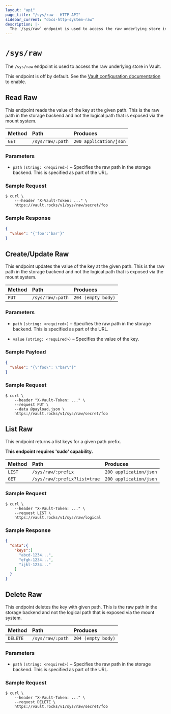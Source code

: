 ```yaml
---
layout: "api"
page_title: "/sys/raw - HTTP API"
sidebar_current: "docs-http-system-raw"
description: |-
  The `/sys/raw` endpoint is used to access the raw underlying store in Vault.
---
```


# `/sys/raw`

The `/sys/raw` endpoint is used to access the raw underlying store in Vault.

This endpoint is off by default.  See the 
[Vault configuration documentation](/docs/configuration/index.html) to
enable.

## Read Raw

This endpoint reads the value of the key at the given path. This is the raw path
in the storage backend and not the logical path that is exposed via the mount
system.

| Method   | Path                         | Produces               |
| :------- | :--------------------------- | :--------------------- |
| `GET`    | `/sys/raw/:path`             | `200 application/json` |

### Parameters

- `path` `(string: <required>)` – Specifies the raw path in the storage backend.
  This is specified as part of the URL.

### Sample Request

```
$ curl \
    ---header "X-Vault-Token: ..." \
    https://vault.rocks/v1/sys/raw/secret/foo
```

### Sample Response

```json
{
  "value": "{'foo':'bar'}"
}
```

## Create/Update Raw

This endpoint updates the value of the key at the given path. This is the raw
path in the storage backend and not the logical path that is exposed via the
mount system.

| Method   | Path                         | Produces               |
| :------- | :--------------------------- | :--------------------- |
| `PUT`    | `/sys/raw/:path`             | `204 (empty body)`     |

### Parameters

- `path` `(string: <required>)` – Specifies the raw path in the storage backend.
  This is specified as part of the URL.

- `value` `(string: <required>)` – Specifies the value of the key.

### Sample Payload

```json
{
  "value": "{\"foo\": \"bar\"}"
}
```

### Sample Request

```
$ curl \
    --header "X-Vault-Token: ..." \
    --request PUT \
    --data @payload.json \
    https://vault.rocks/v1/sys/raw/secret/foo
```

## List Raw

This endpoint returns a list keys for a given path prefix.

**This endpoint requires 'sudo' capability.**

| Method   | Path                         | Produces               |
| :------- | :--------------------------- | :--------------------- |
| `LIST`   | `/sys/raw/:prefix` | `200 application/json` |
| `GET`   | `/sys/raw/:prefix?list=true` | `200 application/json` |


### Sample Request

```
$ curl \
    --header "X-Vault-Token: ..." \
    --request LIST \
    https://vault.rocks/v1/sys/raw/logical
```

### Sample Response

```json
{
  "data":{
    "keys":[
      "abcd-1234...",
      "efgh-1234...",
      "ijkl-1234..."
    ]
  }
}
```

## Delete Raw

This endpoint deletes the key with given path. This is the raw path in the
storage backend and not the logical path that is exposed via the mount system.

| Method   | Path                         | Produces               |
| :------- | :--------------------------- | :--------------------- |
| `DELETE` | `/sys/raw/:path`             | `204 (empty body)`     |

### Parameters

- `path` `(string: <required>)` – Specifies the raw path in the storage backend.
  This is specified as part of the URL.

### Sample Request

```
$ curl \
    --header "X-Vault-Token: ..." \
    --request DELETE \
    https://vault.rocks/v1/sys/raw/secret/foo
```
